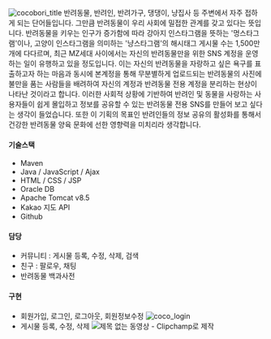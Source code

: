 ![cocobori_title](https://github.com/baekjaeseok/cocobori/assets/133929822/e81fa8cb-d866-4f3a-ae49-bdfbd2c2c2ff)
반려동물, 반려인, 반려가구, 댕댕이, 냥집사 등 주변에서 자주 접하게 되는 단어들입니다. 그만큼 반려동물이 우리 사회에 밀접한 관계를 갖고 있다는 뜻입니다. 반려동물을 키우는 인구가 증가함에 따라 강아지 인스타그램을 뜻하는 '멍스타그램'이나, 고양이 인스타그램을 의미하는 '냥스타그램'의 해시태그 게시물 수는 1,500만 개에 다다르며, 최근 MZ세대 사이에서는 자신의 반려동물만을 위한 SNS 계정을 운영하는 일이 유행하고 있을 정도입니다. 이는 자신의 반려동물을 자랑하고 싶은 욕구를 표출하고자 하는 마음과 동시에 본계정을 통해 무분별하게 업로드되는 반려동물의 사진에 불만을 품는 사람들을 배려하여 자신의 계정과 반려동물 전용 계정을 분리하는 현상이 나타난 것이라고 합니다. 이러한 사회적 상황에 기반하여 반려인 및 동물을 사랑하는 사용자들이 쉽게 몰입하고 정보를 공유할 수 있는 반려동물 전용 SNS를 만들어 보고 싶다는 생각이 들었습니다. 또한 이 기획의 목표인 반려인들의 정보 공유의 활성화를 통해서 건강한 반려동물 양육 문화에 선한 영향력을 미치리라 생각합니다.
#### 기술스택
* Maven
* Java / JavaScript / Ajax
* HTML / CSS / JSP
* Oracle DB
* Apache Tomcat v8.5
* Kakao 지도 API
* Github
#### 담당
* 커뮤니티 : 게시물 등록, 수정, 삭제, 검색
* 친구 : 팔로우, 채팅
* 반려동물 백과사전
#### 구현
* 회원가입, 로그인, 로그아웃, 회원정보수정
![coco_login](https://github.com/baekjaeseok/cocobori/assets/133929822/d3fcbf7d-9ccc-4161-acf3-a7b45c08e44f)
* 게시물 등록, 수정, 삭제
![제목 없는 동영상 - Clipchamp로 제작](https://github.com/baekjaeseok/cocobori/assets/133929822/71eee9e7-6985-4ad8-bbfc-c42c3c95e688)

